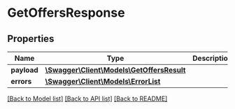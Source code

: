 # GetOffersResponse

## Properties
Name | Type | Description | Notes
------------ | ------------- | ------------- | -------------
**payload** | [**\Swagger\Client\Models\GetOffersResult**](GetOffersResult.md) |  | [optional] 
**errors** | [**\Swagger\Client\Models\ErrorList**](ErrorList.md) |  | [optional] 

[[Back to Model list]](../../README.md#documentation-for-models) [[Back to API list]](../../README.md#documentation-for-api-endpoints) [[Back to README]](../../README.md)

